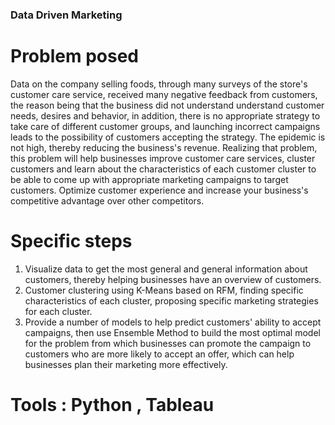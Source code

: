 ### Data Driven Marketing
# Problem posed
Data on the company selling foods, through many surveys of the store's customer care service, received many negative feedback from customers, the reason being that the business did not understand understand customer needs, desires and behavior, in addition, there is no appropriate strategy to take care of different customer groups, and launching incorrect campaigns leads to the possibility of customers accepting the strategy. The epidemic is not high, thereby reducing the business's revenue.
Realizing that problem, this problem will help businesses improve customer care services, cluster customers and learn about the characteristics of each customer cluster to be able to come up with appropriate marketing campaigns to target customers. Optimize customer experience and increase your business's competitive advantage over other competitors.
# Specific steps
1. Visualize data to get the most general and general information about customers, thereby helping businesses have an overview of customers.
2. Customer clustering using K-Means based on RFM, finding specific characteristics of each cluster, proposing specific marketing strategies for each cluster.
3. Provide a number of models to help predict customers' ability to accept campaigns, then use Ensemble Method to build the most optimal model for the problem from which businesses can promote the campaign to customers who are more likely to accept an offer, which can help businesses plan their marketing more effectively.
# Tools : Python , Tableau
